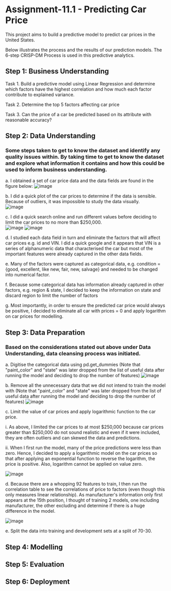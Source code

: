 # Assignment-11.1 - Predicting Car Price

This project aims to build a predictive model to predict car prices in the United States. 

Below illustrates the process and the results of our prediction models.  The 6-step CRISP-DM Process is used in this predictive analytics. 

## Step 1: Business Understanding
Task 1.  Build a predictive model using Linear Regression and determine which factors have the highest correlation and how much each factor contribute to explained variance.

Task 2. Determine the top 5 factors affecting car price

Task 3. Can the price of a car be predicted based on its attribute with reasonable accuracy?


## Step 2: Data Understanding 
### Some steps taken to get to know the dataset and identify any quality issues within. By taking time to get to know the dataset and explore what information it contains and how this could be used to inform business understanding.

a.	I obtained a set of car price data and the data fields are found in the figure below:
![image](https://github.com/CarolTeo11/Assignment-11.1/assets/130137674/5ead5be5-a481-4d60-857a-a24cd44342f3)

b.	I did a quick plot of the car prices to determine if the data is sensible.  Because of outliers, it was impossible to study the data visually.  
![image](https://github.com/CarolTeo11/Assignment-11.1/assets/130137674/78528cd2-b301-4d1c-912d-a321b69bfb51)

c. I did a quick search online and run different values before deciding to limit the car prices to no more than $250,000.  
![image](https://github.com/CarolTeo11/Assignment-11.1/assets/130137674/99ca64fe-8ec6-4167-a7f2-67fba69efae6)
![image](https://github.com/CarolTeo11/Assignment-11.1/assets/130137674/c248cd67-6842-401d-972c-4b19532bb902)

d.	I studied each data field in turn and eliminate the factors that will affect car prices e.g. id and VIN.  I did a quick google and it appears that VIN is a series of alphanumeric data that characterised the car but most of the important features were already captured in the other data fields.

e.	Many of the factors were captured as categorical data, e.g. condition = {good, excellent, like new, fair, new, salvage} and needed to be changed into numerical factor. 

f.	Because some categorical data has information already captured in other factors, e.g. region & state, I decided to keep the information on state and discard region to limit the number of factors 

g.	Most importantly, in order to ensure the predicted car price would always be positive, I decided to eliminate all car with prices = 0 and apply logarithm on car prices for modelling. 



## Step 3: Data Preparation
### Based on the considerations stated out above under Data Understanding, data cleansing process was initiated.  

a. Digitise the categorical data using pd.get_dummies (Note that "paint_color" and "state" was later dropped from the list of useful data after running the model and deciding to drop the number of features)
![image](https://github.com/CarolTeo11/Assignment-11.1/assets/130137674/09145438-d8a1-4fef-ab17-7fd6edcf219f)

b. Remove all the unnecessary data that we did not intend to train the model with (Note that "paint_color" and "state" was later dropped from the list of useful data after running the model and deciding to drop the number of features)
![image](https://github.com/CarolTeo11/Assignment-11.1/assets/130137674/abc1386a-5405-448a-bbc3-bda45834256b)

c.	Limit the value of car prices and apply logarithmic function to the car price.  

  i. As above, I limited the car prices to at most $250,000 because car prices greater than $250,000 do not sound realistic and even if it were included, they are often outliers and can skewed the data and predictions.  

  ii. When I first run the model, many of the price predictions were less than zero.  Hence, I decided to apply a logarithmic model on the car prices so that after applying an exponential function to reverse the logarithm, the price is positive.  Also, logarithm cannot be applied on value zero.

![image](https://github.com/CarolTeo11/Assignment-11.1/assets/130137674/8a61b620-4bc5-44f7-a18b-1da1b725f27f)

d. Because there are a whopping 92 features to train, I then run the correlation table to see the correlations of price to factors (even though this only measures linear relationship).  As manufacturer's information only first appears at the 15th position, I thought of training 2 models, one including manufacturer, the other excluding and determine if there is a huge difference in the model.  

![image](https://github.com/CarolTeo11/Assignment-11.1/assets/130137674/3930d3b7-6b80-4c23-af17-0466d4801f59)


e. Split the data into training and development sets at a split of 70-30.  



## Step 4: Modelling 


## Step 5: Evaluation


## Step 6: Deployment 
